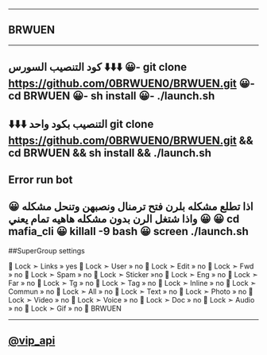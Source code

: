 --------------------------------------
## BRWUEN
-------------------------------------
كود التنصيب السورس ⬇️⬇️⬇️
😀- git clone https://github.com/0BRWUEN0/BRWUEN.git
😀- cd BRWUEN
😀- sh install
😀- ./launch.sh
---------------------------------------
⬇️⬇️⬇️ التنصيب بكود واحد
git clone https://github.com/0BRWUEN0/BRWUEN.git && cd BRWUEN && sh install && ./launch.sh
---------------------------------------
## Error run bot 
😀 اذا تطلع مشكله بلرن فتح ترمنال ونصبهن وتنحل مشكله
😀 واذا شتغل الرن بدون مشكله هاهيه تمام يعني
😀 cd mafia_cli
😀 killall -9 bash
😀 screen ./launch.sh
---------------------------------------

##SuperGroup settings

🎐 Lock ➣ Links » yes
🎐 Lock ➣ User » no
🎐 Lock ➣ Edit » no
🎐 Lock ➣ Fwd » no
🎐 Lock ➣ Spam » no
🎐 Lock ➣ Sticker »no
🎐 Lock ➣ Eng » no
🎐 Lock ➣ Far » no
🎐 Lock ➣ Tg » no
🎐 Lock ➣ Tag » no
🎐 Lock ➣ Inline » no
🎐 Lock ➣ Commun » no
🎐 Lock ➣ All » no
🎐 Lock ➣ Text » no
🎐 Lock ➣ Photo » no
🎐 Lock ➣ Video » no
🎐 Lock ➣ Voice » no
🎐 Lock ➣ Doc » no
🎐 Lock ➣ Audio » no
🎐 Lock ➣ Gif » no
🎈 BRWUEN

--------------------------------------

## [@vip_api](https://telegram.me/vip_api)
